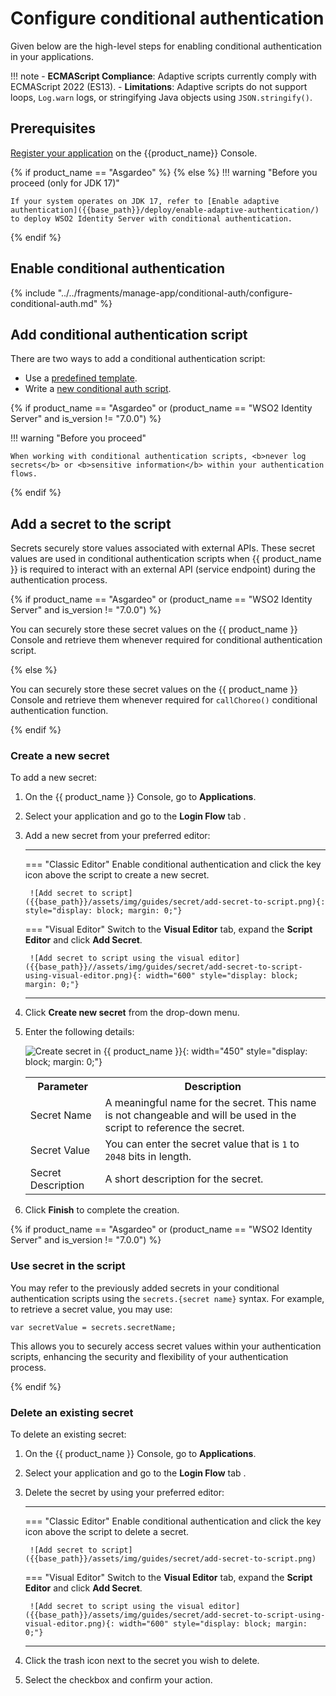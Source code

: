 # Configure conditional authentication

Given below are the high-level steps for enabling conditional authentication in your applications.

!!! note
    - **ECMAScript Compliance**: Adaptive scripts currently comply with ECMAScript 2022 (ES13). 
    - **Limitations**: Adaptive scripts do not support loops, `Log.warn` logs, or stringifying Java objects using 
    `JSON.stringify()`.

## Prerequisites

[Register your application]({{base_path}}/guides/authentication/add-login-to-apps/) on the {{product_name}} Console.

{% if product_name == "Asgardeo" %}
{% else %}
!!! warning "Before you proceed (only for JDK 17)"

    If your system operates on JDK 17, refer to [Enable adaptive authentication]({{base_path}}/deploy/enable-adaptive-authentication/) to deploy WSO2 Identity Server with conditional authentication.
{% endif %}

## Enable conditional authentication

{% include "../../fragments/manage-app/conditional-auth/configure-conditional-auth.md" %}

## Add conditional authentication script

There are two ways to add a conditional authentication script:

- Use a [predefined template]({{base_path}}/guides/authentication/conditional-auth/#script-templates).
- Write a [new conditional auth script]({{base_path}}/guides/authentication/conditional-auth/write-your-first-script/).

{% if product_name == "Asgardeo" or (product_name == "WSO2 Identity Server" and is_version != "7.0.0") %}

!!! warning "Before you proceed"

    When working with conditional authentication scripts, <b>never log secrets</b> or <b>sensitive information</b> within your authentication flows.

{% endif %}

## Add a secret to the script
Secrets securely store values associated with external APIs. These secret values are used in conditional authentication scripts when {{ product_name }} is required to interact with an external API (service endpoint) during the authentication process.

{% if product_name == "Asgardeo" or (product_name == "WSO2 Identity Server" and is_version != "7.0.0") %}

You can securely store these secret values on the {{ product_name }} Console and retrieve them whenever required for conditional authentication script.

{% else %}

You can securely store these secret values on the {{ product_name }} Console and retrieve them whenever required for `callChoreo()` conditional authentication function.

{% endif %}



### Create a new secret

To add a new secret:

1. On the {{ product_name }} Console, go to **Applications**.

2. Select your application and go to the **Login Flow** tab .

3. Add a new secret from your preferred editor:

    ---
    === "Classic Editor"
        Enable conditional authentication and click the key icon above the script to create a new secret.

        ![Add secret to script]({{base_path}}/assets/img/guides/secret/add-secret-to-script.png){: style="display: block; margin: 0;"}

    === "Visual Editor"
        Switch to the **Visual Editor** tab, expand the **Script Editor** and click **Add Secret**.

        ![Add secret to script using the visual editor]({{base_path}}//assets/img/guides/secret/add-secret-to-script-using-visual-editor.png){: width="600" style="display: block; margin: 0;"}

    ---

4. Click **Create new secret** from the drop-down menu.

5. Enter the following details:

    ![Create secret in {{ product_name }}]({{base_path}}/assets/img/guides/secret/create-a-secret.png){: width="450" style="display: block; margin: 0;"}

    <table>
        <tr>
            <th>Parameter</th>
            <th>Description</th>
        </tr>
        <tr>
            <td>Secret Name</td>
            <td>A meaningful name for the secret. This name is not changeable and will be used in the script to reference the secret.</td>
        </tr>
        <tr>
            <td>Secret Value</td>
            <td>You can enter the secret value that is <code>1</code> to <code>2048</code> bits in length.</td>
        </tr>
        <tr>
            <td>Secret Description</td>
            <td>A short description for the secret.</td>
        </tr>
    </table>

6. Click **Finish** to complete the creation.

{% if product_name == "Asgardeo" or (product_name == "WSO2 Identity Server" and is_version != "7.0.0") %}

### Use secret in the script

You may refer to the previously added secrets in your conditional authentication scripts using the `secrets.{secret name}` syntax. For example, to retrieve a secret value, you may use:

```angular2html
var secretValue = secrets.secretName;
```

This allows you to securely access secret values within your authentication scripts, enhancing the security and flexibility of your authentication process.

{% endif %}

### Delete an existing secret

To delete an existing secret:

1. On the {{ product_name }} Console, go to **Applications**.

2. Select your application and go to the **Login Flow** tab .

3. Delete the secret by using your preferred editor:

    ---
    === "Classic Editor"
        Enable conditional authentication and click the key icon above the script to delete a secret.

        ![Add secret to script]({{base_path}}/assets/img/guides/secret/add-secret-to-script.png)

    === "Visual Editor"
        Switch to the **Visual Editor** tab, expand the **Script Editor** and click **Add Secret**.

        ![Add secret to script using the visual editor]({{base_path}}/assets/img/guides/secret/add-secret-to-script-using-visual-editor.png){: width="600" style="display: block; margin: 0;"}

    ---

4. Click the trash icon next to the secret you wish to delete.

5. Select the checkbox and confirm your action.
